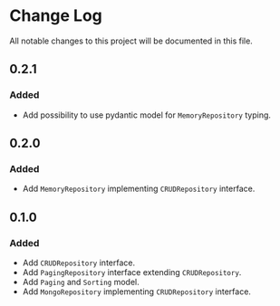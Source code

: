 # Change Log
All notable changes to this project will be documented in this file.


## 0.2.1

### Added

- Add possibility to use pydantic model for `MemoryRepository` typing.

## 0.2.0

### Added

- Add `MemoryRepository` implementing `CRUDRepository` interface.

## 0.1.0

### Added

- Add `CRUDRepository` interface.
- Add `PagingRepository` interface extending `CRUDRepository`.
- Add `Paging` and `Sorting` model.
- Add `MongoRepository` implementing `CRUDRepository` interface.
